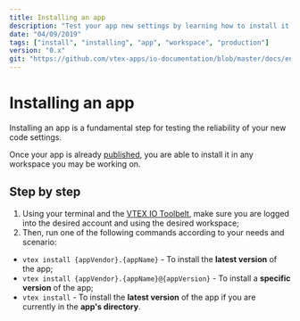 ```yaml
---
title: Installing an app
description: "Test your app new settings by learning how to install it in a production workspace."
date: "04/09/2019"
tags: ["install", "installing", "app", "workspace", "production"]
version: "0.x"
git: "https://github.com/vtex-apps/io-documentation/blob/master/docs/en/Recipes/store/installing-an-app.md"
---
```


# Installing an app

Installing an app is a fundamental step for testing the reliability of your new code settings. 

Once your app is already [published](https://vtex.io/docs/recipes/store/publishing-an-app), you are able to install it in any workspace you may be working on.

## Step by step

1. Using your terminal and the [VTEX IO Toolbelt](https://vtex.io/docs/recipes/development/vtex-io-cli-installment-and-command-reference), make sure you are logged into the desired account and using the desired workspace;
2. Then, run one of the following commands according to your needs and scenario:

- `vtex install {appVendor}.{appName}` - To install the **latest version** of the app;
- `vtex install {appVendor}.{appName}@{appVersion}` - To install a **specific version** of the app;
- `vtex install` - To install the **latest version** of the app if you are currently in the **app's directory**.
